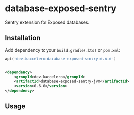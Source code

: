# database-exposed-sentry

Sentry extension for Exposed databases.

## Installation

Add dependency to your `build.gradle(.kts)` or `pom.xml`:

```kotlin
api("dev.kaccelero:database-exposed-sentry:0.6.0")
```

```xml

<dependency>
    <groupId>dev.kaccelero</groupId>
    <artifactId>database-exposed-sentry-jvm</artifactId>
    <version>0.6.0</version>
</dependency>
```

## Usage
